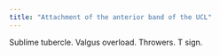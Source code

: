 ```yaml
---
title: "Attachment of the anterior band of the UCL"
---
```

Sublime tubercle. Valgus overload. Throwers. T sign.

